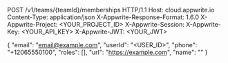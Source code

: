 POST /v1/teams/{teamId}/memberships HTTP/1.1
Host: cloud.appwrite.io
Content-Type: application/json
X-Appwrite-Response-Format: 1.6.0
X-Appwrite-Project: &lt;YOUR_PROJECT_ID&gt;
X-Appwrite-Session: 
X-Appwrite-Key: &lt;YOUR_API_KEY&gt;
X-Appwrite-JWT: &lt;YOUR_JWT&gt;

{
  "email": "email@example.com",
  "userId": "<USER_ID>",
  "phone": "+12065550100",
  "roles": [],
  "url": "https://example.com",
  "name": "<NAME>"
}

